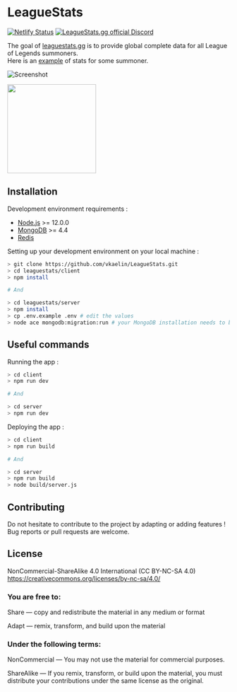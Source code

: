 # LeagueStats

[![Netlify Status](https://api.netlify.com/api/v1/badges/caa8be10-e095-4934-81ef-b662fb73483f/deploy-status)](https://app.netlify.com/sites/leaguestats-gg/deploys)
<a href="https://discord.gg/RjBzjfk"><img src="https://img.shields.io/badge/Discord-join%20chat-738bd7.svg" alt="LeagueStats.gg official Discord"></a>


The goal of [leaguestats.gg](https://leaguestats.gg) is to provide global complete data for all League of Legends summoners.  
Here is an [example](https://leaguestats.gg/summoner/euw/Alderiate) of stats for some summoner.

![Screenshot](https://res.cloudinary.com/kln/image/upload/v1580935119/leaguestats-preview.png)

<p>
  <a href="https://www.digitalocean.com/">
    <img src="https://opensource.nyc3.cdn.digitaloceanspaces.com/attribution/assets/PoweredByDO/DO_Powered_by_Badge_blue.svg" width="201px">
  </a>
</p>

## Installation

Development environment requirements :
- [Node.js](https://nodejs.org/en/download/) >= 12.0.0
- [MongoDB](https://www.mongodb.com/download-center/community) >= 4.4
- [Redis](https://redis.io/download)

Setting up your development environment on your local machine :
```bash
> git clone https://github.com/vkaelin/LeagueStats.git
> cd leaguestats/client
> npm install

# And

> cd leaguestats/server
> npm install
> cp .env.example .env # edit the values
> node ace mongodb:migration:run # your MongoDB installation needs to by a Replica Set and not a Standalone
```

## Useful commands
Running the app :
```bash
> cd client
> npm run dev

# And

> cd server
> npm run dev
```

Deploying the app :
```bash
> cd client
> npm run build

# And

> cd server
> npm run build
> node build/server.js
```

## Contributing

Do not hesitate to contribute to the project by adapting or adding features ! Bug reports or pull requests are welcome.

## License

NonCommercial-ShareAlike 4.0 International (CC BY-NC-SA 4.0)  
https://creativecommons.org/licenses/by-nc-sa/4.0/

### You are free to:

Share — copy and redistribute the material in any medium or format

Adapt — remix, transform, and build upon the material

### Under the following terms:


NonCommercial — You may not use the material for commercial purposes.

ShareAlike — If you remix, transform, or build upon the material, you must distribute your contributions under the same license as the original.
